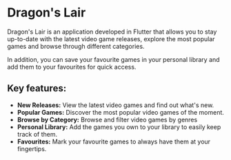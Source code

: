 # Dragon's Lair

Dragon's Lair is an application developed in Flutter that allows you to stay up-to-date with the latest video game releases, explore the most popular games and
browse through different categories. 

In addition, you can save your favourite games in your personal library and add them to your favourites for quick access.

## Key features:
- **New Releases:** View the latest video games and find out what's new.
- **Popular Games:** Discover the most popular video games of the moment.
- **Browse by Category:** Browse and filter video games by genres
- **Personal Library:** Add the games you own to your library to easily keep track of them.
- **Favourites:** Mark your favourite games to always have them at your fingertips.
